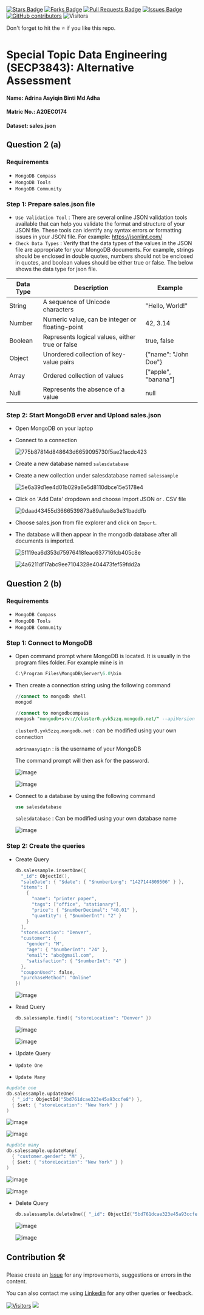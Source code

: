 <a href="https://github.com/drshahizan/SECP3843/stargazers"><img src="https://img.shields.io/github/stars/drshahizan/SECP3843" alt="Stars Badge"/></a>
<a href="https://github.com/drshahizan/SECP3843/network/members"><img src="https://img.shields.io/github/forks/drshahizan/SECP3843" alt="Forks Badge"/></a>
<a href="https://github.com/drshahizan/SECP3843/pulls"><img src="https://img.shields.io/github/issues-pr/drshahizan/SECP3843" alt="Pull Requests Badge"/></a>
<a href="https://github.com/drshahizan/SECP3843/issues"><img src="https://img.shields.io/github/issues/drshahizan/SECP3843" alt="Issues Badge"/></a>
<a href="https://github.com/drshahizan/SECP3843/graphs/contributors"><img alt="GitHub contributors" src="https://img.shields.io/github/contributors/drshahizan/SECP3843?color=2b9348"></a>
![Visitors](https://api.visitorbadge.io/api/visitors?path=https%3A%2F%2Fgithub.com%2Fdrshahizan%2FSECP3843&labelColor=%23d9e3f0&countColor=%23697689&style=flat)


Don't forget to hit the :star: if you like this repo.

# Special Topic Data Engineering (SECP3843): Alternative Assessment

#### Name: Adrina Asyiqin Binti Md Adha
#### Matric No.: A20EC0174
#### Dataset: sales.json

## Question 2 (a)

### Requirements
- `MongoDB Compass`
- `MongoDB Tools`
- `MongoDB Community`
  
### Step 1: Prepare sales.json file 
- `Use Validation Tool` : There are several online JSON validation tools available that can help you validate the format and structure of your JSON file. These tools can identify any syntax errors or formatting issues in your JSON file. For example: https://jsonlint.com/
- `Check Data Types` : Verify that the data types of the values in the JSON file are appropriate for your MongoDB documents. For example, strings should be enclosed in double quotes, numbers should not be enclosed in quotes, and boolean values should be either true or false. The below shows the data type for json file.

| Data Type | Description                                        | Example             |
|-----------|----------------------------------------------------|---------------------|
| String    | A sequence of Unicode characters                   | "Hello, World!"     |
| Number    | Numeric value, can be integer or floating-point    | 42, 3.14            |
| Boolean   | Represents logical values, either true or false    | true, false         |
| Object    | Unordered collection of key-value pairs            | {"name": "John Doe"}|
| Array     | Ordered collection of values                       | ["apple", "banana"] |
| Null      | Represents the absence of a value                  | null                |

### Step 2: Start MongoDB erver and Upload sales.json 
- Open MongoDB on your laptop 
   
- Connect to a connection
   
  ![775b87814d848643d6659095730f5ae21acdc423](https://github.com/drshahizan/SECP3843/assets/96984290/7787ed1e-f131-4892-9fa1-e5724437f694)

- Create a new database named `salesdatabase`
 
- Create a new collection under salesdatabase named `salessample` 

  ![5e6a39d1ee4d01b029a6e5d8110dbce15e5178e4](https://github.com/drshahizan/SECP3843/assets/96984290/82ea7a74-64fa-4643-86ac-8ecd8b9b9462)

- Click on 'Add Data' dropdown and choose Import JSON or . CSV file

  ![0daad43455d3666539873a89a1aa8e3e31baddfb](https://github.com/drshahizan/SECP3843/assets/96984290/b16f73ec-cde0-42b5-9fc4-78874f0906d9)

- Choose sales.json from file explorer and click on `Import`.
- The database will then appear in the mongodb database after all documents is imported.

  ![5f119ea6d353d75976418feac637716fcb405c8e](https://github.com/drshahizan/SECP3843/assets/96984290/1cb498ad-e28e-48ef-a53f-72fede3bae32)

  ![4a6211df17abc9ee7104328e404473fef59fdd2a](https://github.com/drshahizan/SECP3843/assets/96984290/b33324e7-f715-434a-a769-e15b33cd422d)


## Question 2 (b)
### Requirements
- `MongoDB Compass`
- `MongoDB Tools`
- `MongoDB Community`
  
### Step 1: Connect to MongoDB
- Open command prompt where MongoDB is located. It is usually in the program files folder. For example mine is in 
  ```sql
  C:\Program Files\MongoDB\Server\6.0\bin
  ```
- Then create a connection string using the following command 
  ```sql
  //connect to mongodb shell
  mongod

  //connect to mongodbcompass
  mongosh "mongodb+srv://cluster0.yvk5zzq.mongodb.net/" --apiVersion 1 --username adrinaasyiqin
  ```
  `cluster0.yvk5zzq.mongodb.net` : can be modified using your own connection

  `adrinaasyiqin` : is the username of your MongoDB

  The command prompt will then ask for the password.

  ![image](https://github.com/drshahizan/SECP3843/assets/96984290/aca4ca77-3f28-4fa0-84fe-1f302db55741)

  ![image](https://github.com/drshahizan/SECP3843/assets/96984290/5fb6f9c0-cb18-4572-81d0-76968c14591a)

- Connect to a database by using the following command
  ```sql
  use salesdatabase
  ```
  `salesdatabase` : Can be modified using your own database name

  ![image](https://github.com/drshahizan/SECP3843/assets/96984290/ff1ef1f3-c400-4756-9794-93b78f6f86ca)


### Step 2: Create the queries
- Create Query
  ```s
  db.salessample.insertOne({
    "_id": ObjectId(),
    "saleDate": { "$date": { "$numberLong": "1427144809506" } },
    "items": [
      {
        "name": "printer paper",
        "tags": ["office", "stationary"],
        "price": { "$numberDecimal": "40.01" },
        "quantity": { "$numberInt": "2" }
      }
    ],
    "storeLocation": "Denver",
    "customer": {
      "gender": "M",
      "age": { "$numberInt": "24" },
      "email": "abc@gmail.com",
      "satisfaction": { "$numberInt": "4" }
    },
    "couponUsed": false,
    "purchaseMethod": "Online"
  })

  ```
  ![image](https://github.com/drshahizan/SECP3843/assets/96984290/3e05216d-b48b-4954-8f5a-47274c53fc7b)

- Read Query
  ```s
  db.salessample.find({ "storeLocation": "Denver" })
  ```
  ![image](https://github.com/drshahizan/SECP3843/assets/96984290/7c14b81f-4c91-4723-9e07-1f050abb4d7c)

  ![image](https://github.com/drshahizan/SECP3843/assets/96984290/8bd5e995-ae5c-4bfb-89ce-f673ca554b05)


- Update Query
 - `Update One`
 - `Update Many`
  ```s
  #update one
  db.salessample.updateOne(
    { "_id": ObjectId("5bd761dcae323e45a93ccfe8") },
    { $set: { "storeLocation": "New York" } }
  )
  ```
  ![image](https://github.com/drshahizan/SECP3843/assets/96984290/fd048863-fa38-40e9-a153-2e3d176b6bfa)

  ![image](https://github.com/drshahizan/SECP3843/assets/96984290/d0de0e7f-9d1c-417c-9d4f-eac2d0914841)

  ```s
  #update many
  db.salessample.updateMany(
    { "customer.gender": "M" },
    { $set: { "storeLocation": "New York" } }
  )
  ```
  ![image](https://github.com/drshahizan/SECP3843/assets/96984290/4634daba-bb73-47bb-a16f-a3f14024c901)

  ![image](https://github.com/drshahizan/SECP3843/assets/96984290/7fe0ae53-90cd-46f1-91d4-f36561404f18)

- Delete Query
  ```s
  db.salessample.deleteOne({ "_id": ObjectId("5bd761dcae323e45a93ccfe8") })
  ```
  ![image](https://github.com/drshahizan/SECP3843/assets/96984290/4a39a065-d8d6-42dc-8c6c-870d04477de5)

  ![image](https://github.com/drshahizan/SECP3843/assets/96984290/004504fd-6d37-4053-bf10-db1a43ecbded)



## Contribution 🛠️
Please create an [Issue](https://github.com/drshahizan/special-topic-data-engineering/issues) for any improvements, suggestions or errors in the content.

You can also contact me using [Linkedin](https://www.linkedin.com/in/drshahizan/) for any other queries or feedback.

[![Visitors](https://api.visitorbadge.io/api/visitors?path=https%3A%2F%2Fgithub.com%2Fdrshahizan&labelColor=%23697689&countColor=%23555555&style=plastic)](https://visitorbadge.io/status?path=https%3A%2F%2Fgithub.com%2Fdrshahizan)
![](https://hit.yhype.me/github/profile?user_id=81284918)
